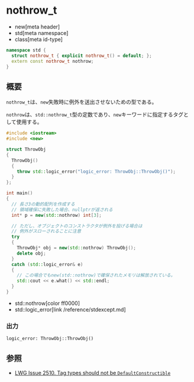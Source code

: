 # nothrow_t
* new[meta header]
* std[meta namespace]
* class[meta id-type]

```cpp
namespace std {
  struct nothrow_t { explicit nothrow_t() = default; };
  extern const nothrow_t nothrow;
}
```

## 概要
`nothrow_t`は、`new`失敗時に例外を送出させないための型である。

`nothrow`は、`std::nothrow_t`型の定数であり、`new`キーワードに指定するタグとして使用する。


```cpp example
#include <iostream>
#include <new>

struct ThrowObj
{
  ThrowObj()
  {
    throw std::logic_error("logic_error: ThrowObj::ThrowObj()");
  }
};

int main()
{
  // 長さ3の動的配列を作成する
  // 領域確保に失敗した場合、nullptrが返される
  int* p = new(std::nothrow) int[3];

  // ただし、オブジェクトのコンストラクタが例外を投げる場合は
  // 例外がスローされることに注意
  try
  {
    ThrowObj* obj = new(std::nothrow) ThrowObj();
    delete obj;
  }
  catch (std::logic_error& e)
  {
    // この場合でもnew(std::nothrow)で確保されたメモリは解放されている。
    std::cout << e.what() << std::endl;
  }
}
```
* std::nothrow[color ff0000]
* std::logic_error[link /reference/stdexcept.md]

### 出力
```
logic_error: ThrowObj::ThrowObj()
```

## 参照
- [LWG Issue 2510. Tag types should not be `DefaultConstructible`](https://cplusplus.github.io/LWG/issue2510)
